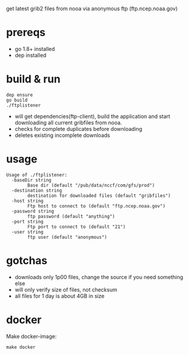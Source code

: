 get latest grib2 files from nooa via anonymous ftp (ftp.ncep.noaa.gov)

# prereqs

* go 1.8+ installed
* dep installed

# build & run


    dep ensure
    go build
    ./ftplistener
    

* will get dependencies(ftp-client), build the application and start downloading all current gribfiles from nooa. 
* checks for complete duplicates before downloading
* deletes existing incomplete downloads

# usage
    Usage of ./ftplistener:
      -baseDir string
        	Base dir (default "/pub/data/nccf/com/gfs/prod")
      -destination string
        	destination for downloaded files (default "gribfiles")
      -host string
        	Ftp host to connect to (default "ftp.ncep.noaa.gov")
      -password string
        	ftp password (default "anything")
      -port string
        	Ftp port to connect to (default "21")
      -user string
        	ftp user (default "anonymous")


# gotchas

* downloads only 1p00 files, change the source if you need something else
* will only verify size of files, not checksum
* all files for 1 day is about 4GB in size

# docker

Make docker-image:

    make docker
    
